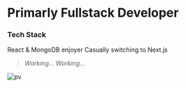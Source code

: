 # Primarly Fullstack Developer

### Tech Stack

React & MongoDB enjoyer
Casually switching to Next.js

> *Working... Working...*

![pv](https://pageview.vercel.app/?github_user=RicheeWasHere)
